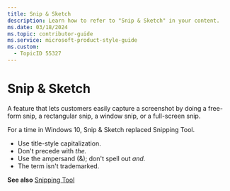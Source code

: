 ```yaml
---
title: Snip & Sketch
description: Learn how to refer to "Snip & Sketch" in your content.
ms.date: 03/18/2024
ms.topic: contributor-guide
ms.service: microsoft-product-style-guide
ms.custom:
  - TopicID 55327
---
```



# Snip & Sketch

A feature that lets customers easily capture a screenshot by doing a free-form snip, a rectangular snip, a window snip, or a full-screen snip.

For a time in Windows 10, Snip & Sketch replaced Snipping Tool.

- Use title-style capitalization.
- Don't precede with *the.*
- Use the ampersand (&); don't spell out *and.*
- The term isn't trademarked. 

**See also** [Snipping Tool](~\a_z_names_terms\s\snipping-tool.md)

